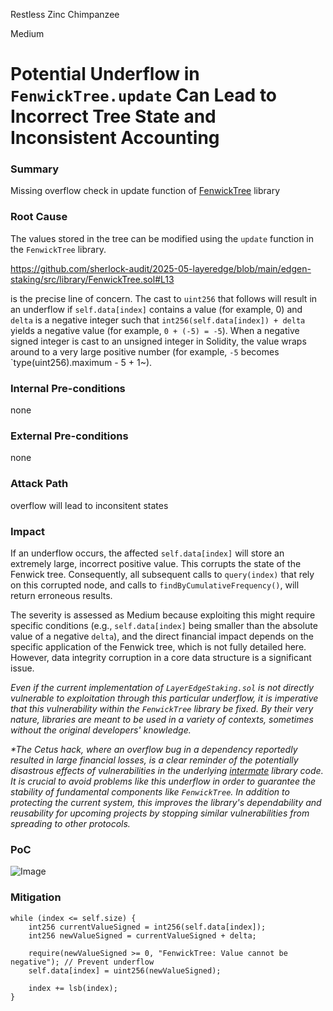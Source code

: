 Restless Zinc Chimpanzee

Medium

# Potential Underflow in `FenwickTree.update` Can Lead to Incorrect Tree State and Inconsistent Accounting

### Summary

Missing overflow check in update function of [FenwickTree](https://github.com/sherlock-audit/2025-05-layeredge/blob/main/edgen-staking/src/library/FenwickTree.sol) library

### Root Cause

The values stored in the tree can be modified using the `update` function in the `FenwickTree` library. 

https://github.com/sherlock-audit/2025-05-layeredge/blob/main/edgen-staking/src/library/FenwickTree.sol#L13

is the precise line of concern.
The cast to `uint256` that follows will result in an underflow if `self.data[index]` contains a value (for example, 0) and `delta` is a negative integer such that `int256(self.data[index]) + delta` yields a negative value (for example, `0 + (-5) = -5`). When a negative signed integer is cast to an unsigned integer in Solidity, the value wraps around to a very large positive number (for example, `-5` becomes `type(uint256).maximum - 5 + 1~).



### Internal Pre-conditions

none

### External Pre-conditions

none

### Attack Path

overflow will lead to inconsitent states

### Impact

If an underflow occurs, the affected `self.data[index]` will store an extremely large, incorrect positive value. This corrupts the state of the Fenwick tree. Consequently, all subsequent calls to `query(index)` that rely on this corrupted node, and calls to `findByCumulativeFrequency()`, will return erroneous results.

The severity is assessed as Medium because exploiting this might require specific conditions (e.g., `self.data[index]` being smaller than the absolute value of a negative `delta`), and the direct financial impact depends on the specific application of the Fenwick tree, which is not fully detailed here. However, data integrity corruption in a core data structure is a significant issue.


_Even if the current implementation of `LayerEdgeStaking.sol` is not directly vulnerable to exploitation through this particular underflow, it is imperative that this vulnerability within the `FenwickTree` library be fixed. By their very nature, libraries are meant to be used in a variety of contexts, sometimes without the original developers' knowledge._

_*The Cetus hack, where an overflow bug in a dependency reportedly resulted in large financial losses, is a clear reminder of the potentially disastrous effects of vulnerabilities in the underlying [intermate](https://github.com/CetusProtocol/cetus-clmm-interface/commit/1402fcab87160dfb81b9f3e91d0213edd4026455) library code. It is crucial to avoid problems like this underflow in order to guarantee the stability of fundamental components like `FenwickTree`. In addition to protecting the current system, this improves the library's dependability and reusability for upcoming projects by stopping similar vulnerabilities from spreading to other protocols._


### PoC

![Image](https://sherlock-files.ams3.digitaloceanspaces.com/gh-images/91387039-ad4d-4747-b205-0245b9d133b5)

### Mitigation


```solidity
while (index <= self.size) {
    int256 currentValueSigned = int256(self.data[index]);
    int256 newValueSigned = currentValueSigned + delta;

    require(newValueSigned >= 0, "FenwickTree: Value cannot be negative"); // Prevent underflow
    self.data[index] = uint256(newValueSigned);

    index += lsb(index);
}
```


